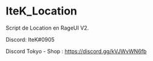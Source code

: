 # IteK_Location
Script de Location en RageUI V2.

Discord: IteK#0905

Discord Tokyo - Shop : https://discord.gg/kVJWvWN6fb
